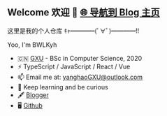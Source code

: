Welcome 欢迎 👋 [🌐 导航到 Blog 主页](https://bwlkyh.github.io)
---
这里是我的个人仓库
ｷｬ━━━━(ﾟ∀ﾟ)━━━━!!

Yoo, I'm BWLKyh

- 🇨🇳 [GXU](https://www.gxu.edu.cn/) - BSc in Computer Science, 2020
- ⚡ TypeScript / JavaScript / React / Vue
- 📫 Email me at: [yanghaoGXU@outlook.com](mailto:yanghaoGXU@outlook.com)
- 🌱 Keep learning and be curious
- 🖋 [Blogger](https://bwlkyh.github.io)
- 🖥 [Github](https://github.com/BWLKyh)

